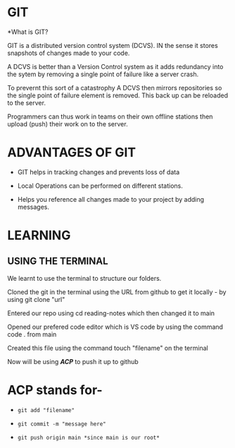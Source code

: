 # GIT

*What is GIT?

GIT is a distributed version control system (DCVS). IN the sense it stores snapshots of changes made to your code.

A DCVS is better than a Version Control system as it adds redundancy into the sytem by removing a single
point of failure like a server crash.

To prevernt this sort of a catastrophy A DCVS then mirrors repositories so the single point of failure element is removed. This back up can be reloaded to the server.

Programmers can thus work in teams on their own offline stations then upload (push) their work on to the server.

# ADVANTAGES OF GIT

- GIT helps in tracking changes and prevents loss of data

- Local Operations can be performed on different stations.

- Helps you reference all changes made to your project by adding messages.

# LEARNING

## USING THE TERMINAL

We learnt to use the terminal to structure our folders.

Cloned the git in the terminal using the URL from github to get it locally - by using git clone "url"

Entered our repo using cd reading-notes which then changed it to main

Opened our prefered code editor which is VS code by using the command code . from main

Created this file using the command touch "filename" on the terminal

Now will be using ***ACP*** to push it up to github

# ACP stands for-

- `git add "filename"`

- `git commit -m "message here"`

- `git push origin main *since main is our root*`








